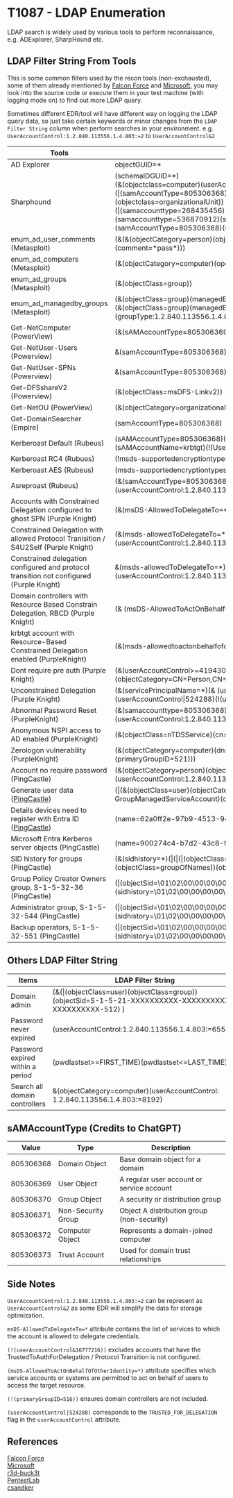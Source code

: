 # T1087 - LDAP Enumeration

LDAP search is widely used by various tools to perform reconnaissance, e.g. ADExplorer, SharpHound etc.

## LDAP Filter String From Tools

This is some common filters used by the recon tools (non-exchausted), some of them already mentioned by [Falcon Force](https://github.com/FalconForceTeam/FalconFriday/blob/master/Discovery/AD_Data_Collection_LDAP_Filter_Server_Side_MDI.md) and [Microsoft](https://techcommunity.microsoft.com/blog/microsoftdefenderatpblog/hunting-for-reconnaissance-activities-using-ldap-search-filters/824726), you may look into the source code or execute them in your test machine (with logging mode on) to find out more LDAP query.

Sometimes different EDR/tool will have different way on logging the LDAP query data, so just take certain keywords or minor changes from the `LDAP Filter String` column when perform searches in your environment. e.g. `UserAccountControl:1.2.840.113556.1.4.803:=2` to `UserAccountControl&2`

| Tools | LDAP Filter String |
|---|---|
| AD Explorer | objectGUID=* |
| Sharphound | (schemaIDGUID=*)<br>(&(objectclass=computer)(userAccountControl&8192))<br>(\|(samAccountType=805306368)(samAccountType=805306369)(objectclass=organizationalUnit))<br>(\|(samaccounttype=268435456)(samaccounttype=268435457)(samaccounttype=536870912)(samaccounttype=536870913))<br>(samAccountType=805306368)(samAccountType=805306369) |
| enum_ad_user_comments (Metasploit) | (&(&(objectCategory=person)(objectClass=user))(\|(description=\*pass\*)(comment=\*pass\*))) |
| enum_ad_computers (Metasploit) | (&(objectCategory=computer)(operatingSystem=\*server\*)) |
| enum_ad_groups (Metasploit) | (&(objectClass=group)) |
| enum_ad_managedby_groups (Metasploit) | (&(objectClass=group)(managedBy=\*))<br>(&(objectClass=group)(managedBy=\*)(groupType:1.2.840.113556.1.4.803:=2147483648)) |
| Get-NetComputer (PowerView) | (&(sAMAccountType=805306369)(dnshostname=\*)) |
| Get-NetUser-Users (Powerview) | &(samAccountType=805306368)(samAccountName=\*) |
| Get-NetUser-SPNs (Powerview) | &(samAccountType=805306368)(servicePrincipalName=\*) |
| Get-DFSshareV2 (Powerview) | (&(objectClass=msDFS-Linkv2)) |
| Get-NetOU (PowerView) | (&(objectCategory=organizationalUnit)(name=*)) |
| Get-DomainSearcher (Empire) | (samAccountType=805306368) |
| Kerberoast Default (Rubeus) | (sAMAccountType=805306368)(servicePrincipalName=*)(!(sAMAccountName=krbtgt)(!(UserAccountControl:1.2.840.113556.1.4.803:=2))) |
| Kerberoast RC4 (Rubues) | (!msds-supportedencryptiontypes:1.2.840.113556.1.4.804:=24) |
| Kerberoast AES (Rubeus) | (msds-supportedencryptiontypes:1.2.840.113556.1.4.804:=24) |
| Asreproast (Rubeus)| (&(samAccountType=805306368)(userAccountControl:1.2.840.113556.1.4.803:=4194304)) |
| Accounts with Constrained Delegation configured to ghost SPN (Purple Knight) | (&(msDS-AllowedToDelegateTo=*)(!(userAccountControl&16777216))) |
| Constrained Delegation with allowed Protocol Tranisition / S4U2Self (Purple Knight) | (&(msds-allowedToDelegateTo=*)(userAccountControl>=16777216)(userAccountControl:1.2.840.113556.1.4.803:=16777216)) |
| Constrained delegation configured and protocol transition not configured (Purple Knight)| &(msds-allowedToDelegateTo=*)(!(userAccountControl:1.2.840.113556.1.4.803:=16777216)) |
| Domain controllers with Resource Based Constrain Delegation, RBCD (Purple Knight) | (& (msDS-AllowedToActOnBehalfOfOtherIdentity=*)(!(primaryGroupID=516)))|
| krbtgt account with Resource-Based Constrained Delegation enabled (PurpleKnight) | (&(msds-allowedtoactonbehalfofotheridentity=*)(objectsid=$domainSID-502)) |
| Dont require pre auth (Purple Knight) | (&(userAccountControl>=4194304)(userAccountControl&4194304) (objectCategory=CN=Person,CN=Schema,CN=Configuration,DC=,DC=,DC=,DC=net)) |
| Unconstrained Delegation (Purple Knight) | (&(servicePrincipalName=*)(& (userAccountControl>=524288)(userAccountControl\|524288)(!(userAccountControl\|8192))(objectClass=user))) |
| Abnormal Password Reset (PurpleKnight) | (&(samaccounttype=805306368)(pwdLastSet>=$pwdLastSetThreshold)(!(userAccountControl:1.2.840.113556.1.4.803:=2))) |
| Anonymous NSPI access to AD enabled (PurpleKnight) | (&(objectClass=nTDSService)(cn=Directory Service)(dSHeuristics=*)) |
|Zerologon vulnerability (PurpleKnight) | (&(objectCategory=computer)(dnshostname=*)(\|(primaryGroupID=516)(primaryGroupID=521))) |
| Account no require password (PingCastle) | (&(objectCategory=person)(objectClass=user)(userAccountControl:1.2.840.113556.1.4.803:=32)) |
| Generate user data ([PingCastle](https://github.com/netwrix/pingcastle/blob/master/Healthcheck/HealthcheckAnalyzer.cs#L484C29-L484C40)) | (\|(&(objectClass=user)(objectCategory=person))(objectcategory=msDS-GroupManagedServiceAccount)(objectcategory=msDS-ManagedServiceAccount)) |
| Details devices need to register with Entra ID ([PingCastle](https://smbtothecloud.com/hybrid-device-join-what-happens-behind-the-scenes/)) | (name=62a0ff2e-97b9-4513-943f-0d221bd30080) |
| Microsoft Entra Kerberos server objects (PingCastle) | (name=900274c4-b7d2-43c8-90ee-00a9f650e335) |
| SID history for groups (PingCastle) | (&(sidhistory=*)(\|(\|(\|(objectClass=posixGroup)(objectClass=groupOfUniqueNames))(objectClass=groupOfNames))(objectClass=group))) |
| Group Policy Creator Owners group, S-1-5-32-36 (PingCastle) | (\|(objectSid=\01\02\00\00\00\00\00\05\20\00\00\00\24\02\00\00)(sidhistory=\01\02\00\00\00\00\00\05\20\00\00\00\24\02\00\00)) |
| Administrator group, S-1-5-32-544 (PingCastle) | (\|(objectSid=\01\02\00\00\00\00\00\05\20\00\00\00\20\02\00\00)(sidhistory=\01\02\00\00\00\00\00\05\20\00\00\00\20\02\00\00)) |
| Backup operators, S-1-5-32-551 (PingCastle) | (\|(objectSid=\01\02\00\00\00\00\00\05\20\00\00\00\27\02\00\00)(sidhistory=\01\02\00\00\00\00\00\05\20\00\00\00\27\02\00\00)) |

## Others LDAP Filter String
| Items | LDAP Filter String |
|---|---|
| Domain admin | (&(\|(objectClass=user)(objectClass=group)) (objectSid=S-1-5-21-XXXXXXXXXX-XXXXXXXXXX-XXXXXXXXXX-512) )|
| Password never expired | (userAccountControl:1.2.840.113556.1.4.803:=65536) |
| Password expired within a period | (pwdlastset>=FIRST_TIME)(pwdlastset<=LAST_TIME) |
| Search all domain controllers | &(objectCategory=computer)(userAccountControl: 1.2.840.113556.1.4.803:=8192) |

## sAMAccountType (Credits to ChatGPT)
| Value | Type | Description |
|---|---|---|
| 805306368 | Domain Object | Base domain object for a domain |
| 805306369	| User Object |	A regular user account or service account |
| 805306370	| Group Object | A security or distribution group |
| 805306371	| Non-Security Group | Object	A distribution group (non-security) |
| 805306372	| Computer Object |	Represents a domain-joined computer |
| 805306373 | Trust Account	| Used for domain trust relationships |

## Side Notes
`UserAccountControl:1.2.840.113556.1.4.803:=2` can be represent as `UserAccountControl&2` as some EDR will simplify the data for storage optimization.

`msDS-AllowedToDelegateTo=*` attribute contains the list of services to which the account is allowed to delegate credentials.

`(!(userAccountControl&16777216))` excludes accounts that have the TrustedToAuthForDelegation / Protocol Transition is not configured.

`(msDS-AllowedToActOnBehalfOfOtherIdentity=*)` attribute specifies which service accounts or systems are permitted to act on behalf of users to access the target resource.

`(!(primaryGroupID=516))` ensures domain controllers are not included.

`(userAccountControl|524288)` corresponds to the `TRUSTED_FOR_DELEGATION` flag in the `userAccountControl` attribute.

## References
[Falcon Force](https://github.com/FalconForceTeam/FalconFriday/blob/master/Discovery/AD_Data_Collection_LDAP_Filter_Server_Side_MDI.md)\
[Microsoft](https://techcommunity.microsoft.com/blog/microsoftdefenderatpblog/hunting-for-reconnaissance-activities-using-ldap-search-filters/824726)\
[r3d-buck3t](https://medium.com/r3d-buck3t/how-to-abuse-resource-based-constrained-delegation-to-gain-unauthorized-access-36ac8337dd5a)\
[PentestLab](https://pentestlab.blog/2022/03/21/unconstrained-delegation/)\
[csandker](https://csandker.io/2020/02/15/KerberosDelegationAReferenceOverview.html)